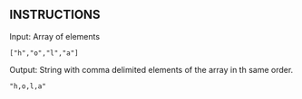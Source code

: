 ## INSTRUCTIONS

Input: Array of elements

`["h","o","l","a"]`

Output: String with comma delimited elements of the array in th same order.

`"h,o,l,a"`